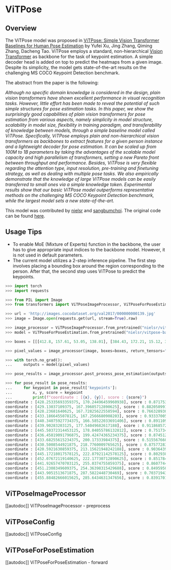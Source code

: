 <!--Copyright 2024 The HuggingFace Team. All rights reserved.

Licensed under the Apache License, Version 2.0 (the "License"); you may not use this file except in compliance with
the License. You may obtain a copy of the License at

http://www.apache.org/licenses/LICENSE-2.0

Unless required by applicable law or agreed to in writing, software distributed under the License is distributed on
an "AS IS" BASIS, WITHOUT WARRANTIES OR CONDITIONS OF ANY KIND, either express or implied. See the License for the
specific language governing permissions and limitations under the License.
-->

# ViTPose

## Overview

The ViTPose model was proposed in [ViTPose: Simple Vision Transformer Baselines for Human Pose Estimation](https://arxiv.org/abs/2204.12484) by Yufei Xu, Jing Zhang, Qiming Zhang, Dacheng Tao. ViTPose employs a standard, non-hierarchical [Vision Transformer](https://arxiv.org/pdf/2010.11929v2) as backbone for the task of keypoint estimation. A simple decoder head is added on top to predict the heatmaps from a given image. Despite its simplicity, the model gets state-of-the-art results on the challenging MS COCO Keypoint Detection benchmark.

The abstract from the paper is the following:

*Although no specific domain knowledge is considered in the design, plain vision transformers have shown excellent performance in visual recognition tasks. However, little effort has been made to reveal the potential of such simple structures for pose estimation tasks. In this paper, we show the surprisingly good capabilities of plain vision transformers for pose estimation from various aspects, namely simplicity in model structure, scalability in model size, flexibility in training paradigm, and transferability of knowledge between models, through a simple baseline model called ViTPose. Specifically, ViTPose employs plain and non-hierarchical vision transformers as backbones to extract features for a given person instance and a lightweight decoder for pose estimation. It can be scaled up from 100M to 1B parameters by taking the advantages of the scalable model capacity and high parallelism of transformers, setting a new Pareto front between throughput and performance. Besides, ViTPose is very flexible regarding the attention type, input resolution, pre-training and finetuning strategy, as well as dealing with multiple pose tasks. We also empirically demonstrate that the knowledge of large ViTPose models can be easily transferred to small ones via a simple knowledge token. Experimental results show that our basic ViTPose model outperforms representative methods on the challenging MS COCO Keypoint Detection benchmark, while the largest model sets a new state-of-the-art.*


This model was contributed by [nielsr](https://huggingface.co/nielsr) and [sangbumchoi](https://github.com/SangbumChoi).
The original code can be found [here](https://github.com/ViTAE-Transformer/ViTPose).

## Usage Tips

- To enable MoE (Mixture of Experts) function in the backbone, the user has to give appropriate input indices to the backbone model. 
  However, it is not used in default parameters.
- The current model utilizes a 2-step inference pipeline. The first step involves placing a bounding box around the region corresponding to the person.
  After that, the second step uses ViTPose to predict the keypoints.

```py
>>> import torch
>>> import requests

>>> from PIL import Image
>>> from transformers import ViTPoseImageProcessor, ViTPoseForPoseEstimation

>>> url = 'http://images.cocodataset.org/val2017/000000000139.jpg' 
>>> image = Image.open(requests.get(url, stream=True).raw)

>>> image_processor = ViTPoseImageProcessor.from_pretrained("nielsr/vitpose-base-simple")
>>> model = ViTPoseForPoseEstimation.from_pretrained("nielsr/vitpose-base-simple")

>>> boxes = [[[412.8, 157.61, 53.05, 138.01], [384.43, 172.21, 15.12, 35.74]]]

>>> pixel_values = image_processor(image, boxes=boxes, return_tensors="pt").pixel_values

>>> with torch.no_grad():
...     outputs = model(pixel_values)

>>> pose_results = image_processor.post_process_pose_estimation(outputs, boxes=boxes[0])

>>> for pose_result in pose_results:
...     for keypoint in pose_result['keypoints']:
...         x, y, score = keypoint
...         print(f"coordinate : [{x}, {y}], score : {score}")
coordinate : [428.25335693359375, 170.24496459960938], score : 0.8717536330223083
coordinate : [429.13037109375, 167.39605712890625], score : 0.8820509910583496
coordinate : [428.23681640625, 167.72825622558594], score : 0.7663289308547974
coordinate : [433.1866455078125, 167.2566680908203], score : 0.933370053768158
coordinate : [440.34075927734375, 166.58522033691406], score : 0.8911094069480896
coordinate : [439.90283203125, 177.54049682617188], score : 0.9118685722351074
coordinate : [445.50372314453125, 178.04055786132812], score : 0.751734733581543
coordinate : [436.45819091796875, 199.42474365234375], score : 0.8745120167732239
coordinate : [433.68255615234375, 200.17333984375], score : 0.5155676603317261
coordinate : [430.5008544921875, 218.7760009765625], score : 0.8757728338241577
coordinate : [420.5921630859375, 213.15621948242188], score : 0.9036439657211304
coordinate : [445.17218017578125, 222.87921142578125], score : 0.8029380440711975
coordinate : [452.07672119140625, 222.17730712890625], score : 0.8517846465110779
coordinate : [441.92657470703125, 255.0374755859375], score : 0.8607744574546814
coordinate : [451.2308349609375, 254.36398315429688], score : 0.8495950698852539
coordinate : [443.9051513671875, 287.5822448730469], score : 0.703719437122345
coordinate : [455.88482666015625, 285.6434631347656], score : 0.8391701579093933
```


## ViTPoseImageProcessor

[[autodoc]] ViTPoseImageProcessor
    - preprocess

## ViTPoseConfig

[[autodoc]] ViTPoseConfig

## ViTPoseForPoseEstimation

[[autodoc]] ViTPoseForPoseEstimation
    - forward
